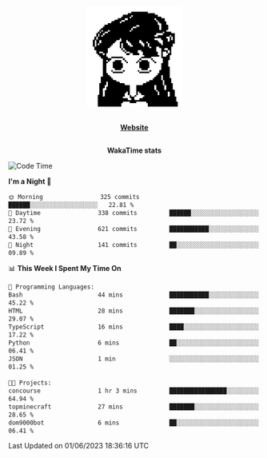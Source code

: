 ##

<p align="center">
  <img src="./person.gif" />
</p>

##

<div align="center">
  <p>
    <strong>
    <a href='https://domm.me'>Website</a>
    </strong>
  </p>
</div>

##

<div align="center">
  <p>
    <strong>
    WakaTime stats
    </strong>
  </p>
</div>

<!--START_SECTION:waka-->
![Code Time](http://img.shields.io/badge/Code%20Time-93%20hrs%204%20mins-blue)

**I'm a Night 🦉** 

```text
🌞 Morning                325 commits         ██████░░░░░░░░░░░░░░░░░░░   22.81 % 
🌆 Daytime                338 commits         ██████░░░░░░░░░░░░░░░░░░░   23.72 % 
🌃 Evening                621 commits         ███████████░░░░░░░░░░░░░░   43.58 % 
🌙 Night                  141 commits         ██░░░░░░░░░░░░░░░░░░░░░░░   09.89 % 
```


📊 **This Week I Spent My Time On** 

```text
💬 Programming Languages: 
Bash                     44 mins             ███████████░░░░░░░░░░░░░░   45.22 % 
HTML                     28 mins             ███████░░░░░░░░░░░░░░░░░░   29.07 % 
TypeScript               16 mins             ████░░░░░░░░░░░░░░░░░░░░░   17.22 % 
Python                   6 mins              ██░░░░░░░░░░░░░░░░░░░░░░░   06.41 % 
JSON                     1 min               ░░░░░░░░░░░░░░░░░░░░░░░░░   01.25 % 

🐱‍💻 Projects: 
concourse                1 hr 3 mins         ████████████████░░░░░░░░░   64.94 % 
topminecraft             27 mins             ███████░░░░░░░░░░░░░░░░░░   28.65 % 
dom9000bot               6 mins              ██░░░░░░░░░░░░░░░░░░░░░░░   06.41 % 
```


 Last Updated on 01/06/2023 18:36:16 UTC
<!--END_SECTION:waka-->

